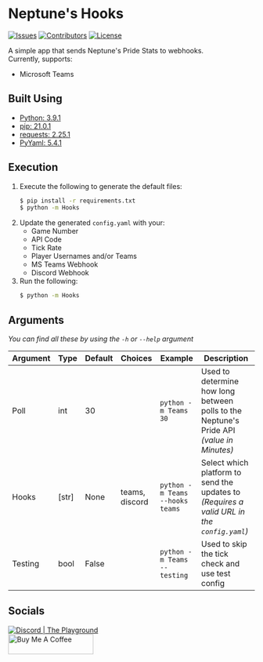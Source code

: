 # Neptune's Hooks

[![Issues](https://img.shields.io/github/issues/Macro303/Neptunes-Hooks.svg?style=flat-square)](https://github.com/Macro303/Neptunes-Hooks/issues)
[![Contributors](https://img.shields.io/github/contributors/Macro303/Neptunes-Hooks.svg?style=flat-square)](https://github.com/Macro303/Neptunes-Hooks/graphs/contributors)
[![License](https://img.shields.io/github/license/Macro303/Neptunes-Hooks.svg?style=flat-square)](https://opensource.org/licenses/MIT)

A simple app that sends Neptune's Pride Stats to webhooks.  
Currently, supports:

- Microsoft Teams

## Built Using

- [Python: 3.9.1](https://www.python.org/)
- [pip: 21.0.1](https://pypi.org/project/pip/)
- [requests: 2.25.1](https://pypi.org/project/requests/)
- [PyYaml: 5.4.1](https://pypi.org/project/PyYaml/)

## Execution

1. Execute the following to generate the default files:
   ```bash
   $ pip install -r requirements.txt
   $ python -m Hooks
   ```
2. Update the generated `config.yaml` with your:
    - Game Number
    - API Code
    - Tick Rate
    - Player Usernames and/or Teams
    - MS Teams Webhook
    - Discord Webhook
3. Run the following:
   ```bash
   $ python -m Hooks
   ```

## Arguments

*You can find all these by using the `-h` or `--help` argument*

| Argument | Type | Default | Choices | Example | Description |
| -------- | ---- | ------- | ------- | ------- | ----------- |
| Poll | int | 30 | | `python -m Teams 30` | Used to determine how long between polls to the Neptune's Pride API *(value in Minutes)* |
| Hooks | [str] | None | teams, discord | `python -m Teams --hooks teams` | Select which platform to send the updates to *(Requires a valid URL in the `config.yaml`)* |
| Testing | bool | False | | `python -m Teams --testing` | Used to skip the tick check and use test config |

## Socials

[![Discord | The Playground](https://discord.com/api/v6/guilds/618581423070117932/widget.png?style=banner2)](https://discord.gg/nqGMeGg)  
<a href="https://www.buymeacoffee.com/Macro303" target="_blank"><img src="https://cdn.buymeacoffee.com/buttons/default-blue.png" alt="Buy Me A Coffee" height="41" width="174"></a>